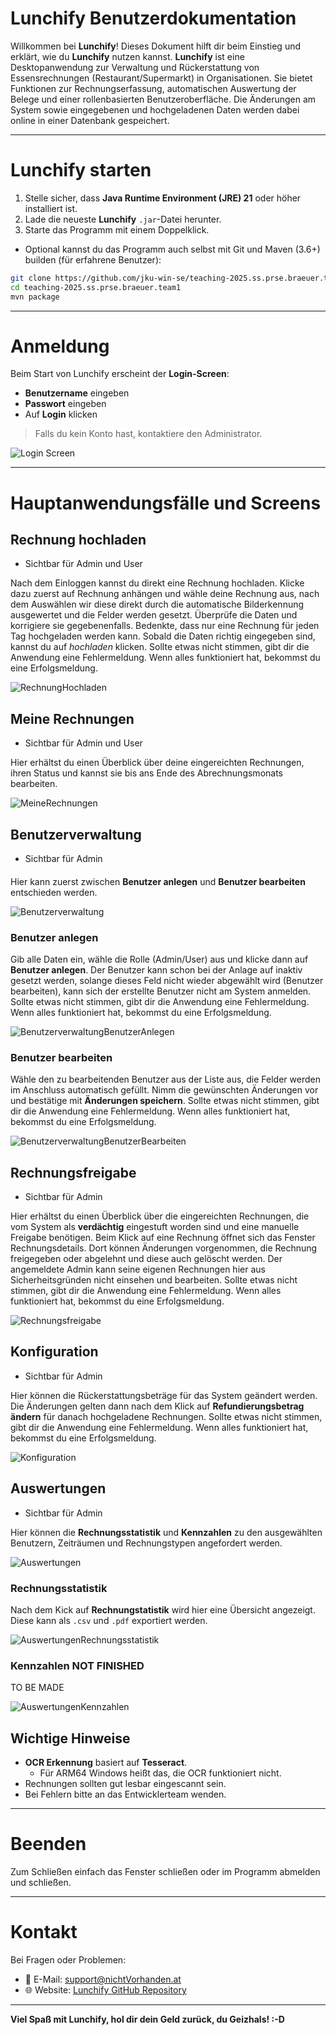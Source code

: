 # Lunchify Benutzerdokumentation

Willkommen bei **Lunchify**! Dieses Dokument hilft dir beim Einstieg und erklärt, wie du **Lunchify** nutzen kannst.
**Lunchify** ist eine Desktopanwendung zur Verwaltung und Rückerstattung von Essensrechnungen (Restaurant/Supermarkt) in Organisationen. 
Sie bietet Funktionen zur Rechnungserfassung, automatischen Auswertung der Belege und einer rollenbasierten Benutzeroberfläche. 
Die Änderungen am System sowie eingegebenen und hochgeladenen Daten werden dabei online in einer Datenbank gespeichert.

---

# Lunchify starten

1. Stelle sicher, dass **Java Runtime Environment (JRE) 21** oder höher installiert ist.
2. Lade die neueste **Lunchify** `.jar`-Datei herunter.
3. Starte das Programm mit einem Doppelklick.

- Optional kannst du das Programm auch selbst mit Git und Maven (3.6+) builden (für erfahrene Benutzer):
```bash
git clone https://github.com/jku-win-se/teaching-2025.ss.prse.braeuer.team1.git
cd teaching-2025.ss.prse.braeuer.team1
mvn package
```
---

# Anmeldung

Beim Start von Lunchify erscheint der **Login-Screen**:

- **Benutzername** eingeben
- **Passwort** eingeben
- Auf **Login** klicken

> Falls du kein Konto hast, kontaktiere den Administrator.

![Login Screen](./screenshots/Login.png)

---

# Hauptanwendungsfälle und Screens

## Rechnung hochladen

- Sichtbar für Admin und User

Nach dem Einloggen kannst du direkt eine Rechnung hochladen.
Klicke dazu zuerst auf Rechnung anhängen und wähle deine Rechnung aus, nach dem Auswählen
wir diese direkt durch die automatische Bilderkennung ausgewertet und die Felder werden gesetzt.
Überprüfe die Daten und korrigiere sie gegebenenfalls.
Bedenkte, dass nur eine Rechnung für jeden Tag hochgeladen werden kann.
Sobald die Daten richtig eingegeben sind, kannst du auf *hochladen* klicken.
Sollte etwas nicht stimmen, gibt dir die Anwendung eine Fehlermeldung.
Wenn alles funktioniert hat, bekommst du eine Erfolgsmeldung.

![RechnungHochladen](./screenshots/RechnungHochladen.png)

## Meine Rechnungen

- Sichtbar für Admin und User

Hier erhältst du einen Überblick über deine eingereichten Rechnungen, ihren Status und kannst sie bis ans Ende
des Abrechnungsmonats bearbeiten.

![MeineRechnungen](./screenshots/MeineRechnungen.png)

## Benutzerverwaltung
- Sichtbar für Admin
####
Hier kann zuerst zwischen **Benutzer anlegen** und **Benutzer bearbeiten** entschieden werden.

![Benutzerverwaltung](./screenshots/Benutzerverwaltung.png)

### Benutzer anlegen
Gib alle Daten ein, wähle die Rolle (Admin/User) aus und klicke dann auf 
**Benutzer anlegen**. Der Benutzer kann schon bei der Anlage auf inaktiv gesetzt werden, solange dieses Feld nicht
wieder abgewählt wird (Benutzer bearbeiten), kann sich der erstellte Benutzer nicht am System anmelden.
Sollte etwas nicht stimmen, gibt dir die Anwendung eine Fehlermeldung.
Wenn alles funktioniert hat, bekommst du eine Erfolgsmeldung.

![BenutzerverwaltungBenutzerAnlegen](./screenshots/BenutzerverwaltungBenutzerAnlegen.png)

### Benutzer bearbeiten
Wähle den zu bearbeitenden Benutzer aus der Liste aus, die Felder werden im Anschluss automatisch gefüllt.
Nimm die gewünschten Änderungen vor und bestätige mit **Änderungen speichern**.
Sollte etwas nicht stimmen, gibt dir die Anwendung eine Fehlermeldung.
Wenn alles funktioniert hat, bekommst du eine Erfolgsmeldung.

![BenutzerverwaltungBenutzerBearbeiten](./screenshots/BenutzerverwaltungBenutzerBearbeiten.png)

## Rechnungsfreigabe
- Sichtbar für Admin

Hier erhältst du einen Überblick über die eingereichten Rechnungen, die vom System als **verdächtig** eingestuft
worden sind und eine manuelle Freigabe benötigen.
Beim Klick auf eine Rechnung öffnet sich das Fenster Rechnungsdetails.
Dort können Änderungen vorgenommen, die Rechnung freigegeben oder abgelehnt und diese auch gelöscht werden.
Der angemeldete Admin kann seine eigenen Rechnungen hier aus Sicherheitsgründen nicht einsehen und bearbeiten.
Sollte etwas nicht stimmen, gibt dir die Anwendung eine Fehlermeldung.
Wenn alles funktioniert hat, bekommst du eine Erfolgsmeldung.

![Rechnungsfreigabe](./screenshots/Rechnungsfreigabe.png)

## Konfiguration
- Sichtbar für Admin

Hier können die Rückerstattungsbeträge für das System geändert werden.
Die Änderungen gelten dann nach dem Klick auf **Refundierungsbetrag ändern** für danach hochgeladene Rechnungen.
Sollte etwas nicht stimmen, gibt dir die Anwendung eine Fehlermeldung.
Wenn alles funktioniert hat, bekommst du eine Erfolgsmeldung.

![Konfiguration](./screenshots/Konfiguration.png)


## Auswertungen
- Sichtbar für Admin

Hier können die **Rechnungsstatistik** und **Kennzahlen** zu den ausgewählten Benutzern, Zeiträumen und Rechnungstypen
angefordert werden.

![Auswertungen](./screenshots/Auswertungen.png)

### Rechnungsstatistik
Nach dem Kick auf **Rechnungstatistik** wird hier eine Übersicht angezeigt.
Diese kann als `.csv` und `.pdf` exportiert werden.

![AuswertungenRechnungsstatistik](./screenshots/AuswertungenRechnungsstatistik.png)

### Kennzahlen NOT FINISHED
TO BE MADE

![AuswertungenKennzahlen](./screenshots/AuswertungenRechnungsstatistik.png)


## Wichtige Hinweise

- **OCR Erkennung** basiert auf **Tesseract**.
    - Für ARM64 Windows heißt das, die OCR funktioniert nicht.
- Rechnungen sollten gut lesbar eingescannt sein.
- Bei Fehlern bitte an das Entwicklerteam wenden.

---

# Beenden

Zum Schließen einfach das Fenster schließen oder im Programm abmelden und schließen.

---

# Kontakt

Bei Fragen oder Problemen:

- 📧 E-Mail: support@nichtVorhanden.at
- 🌐 Website: [Lunchify GitHub Repository](https://github.com/jku-win-se/teaching-2025.ss.prse.braeuer.team1)

---

**Viel Spaß mit Lunchify, hol dir dein Geld zurück, du Geizhals! :-D**

